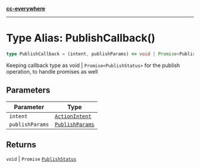 [**cc-everywhere**](../../../../../index.md)

***

# Type Alias: PublishCallback()

```ts
type PublishCallback = (intent, publishParams) => void | Promise<PublishStatus>;
```

Keeping callback type as void | `Promise<PublishStatus>` for the publish operation, to handle promises as well

## Parameters

| Parameter | Type |
| ------ | ------ |
| `intent` | [`ActionIntent`](../../action-intent-types/type-aliases/action-intent.md) |
| `publishParams` | [`PublishParams`](../../publish-params-types/interfaces/publish-params.md) |

## Returns

`void` \| `Promise` [`PublishStatus`](../interfaces/publish-status.md)
